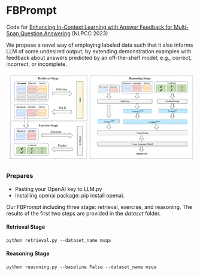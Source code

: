 # FBPrompt
Code for [Enhancing In-Context Learning with Answer Feedback for Multi-Span Question Answering](https://github.com/nju-websoft/FBPrompt) (NLPCC 2023)

We propose a novel way of employing labeled data such that it also informs LLM of some undesired output, by extending demonstration examples with feedback about answers predicted by an off-the-shelf model, e.g., correct, incorrect, or incomplete.

![Overview ](framework.png)
### Prepares
- Pasting your OpenAI key to LLM.py
- Installing openai package: pip install openai.

Our FBPrompt including three stage: retrieval, exercise, and reasoning. The results of the first two steps are provided in the *dataset* folder.
#### Retrieval Stage
```angular2html
python retrieval.py --dataset_name msqa 
```

#### Reasoning Stage
```angular2html
python reasoning.py --baseline False --dataset_name msqa
```